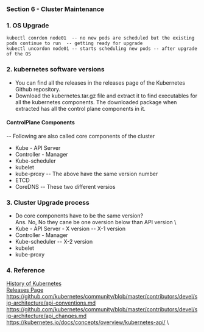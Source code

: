 ### Section 6 - Cluster Maintenance 
### 1. OS Upgrade
``` kubectl drain node01  -- evicts all the pods running on the node and not schedule any new pods  -- used before the upgrading OS
kubectl conrdon node01  -- no new pods are scheduled but the existing pods continue to run  -- getting ready for upgrade
kubectl uncordon node01 -- starts scheduling new pods -- after upgrade of the OS
```
### 2. kubernetes software versions
* You can find all the releases in the releases page of the Kubernetes Github repository.
* Download the kubernetes.tar.gz file and extract it to find executables for all the kubernetes components. The downloaded package when extracted has all the control plane components in it.
#### ControlPlane Components
-- Following are also called core components of the cluster
* Kube - API Server
* Controller - Manager
* Kube-scheduler
* kubelet
* kube-proxy
-- The above have the same version number
* ETCD 
* CoreDNS 
-- These two different versios
### 3. Cluster Upgrade process
* Do core components have to be the same version? \
Ans. No, No they cane be one oversion below than API version \
* Kube - API Server  - X version
-- X-1 version
* Controller - Manager 
* Kube-scheduler 
-- X-2 version
* kubelet
* kube-proxy


### 4. Reference

[History of Kubernetes](https://blog.risingstack.com/the-history-of-kubernetes/) \
[Releases Page](https://github.com/kubernetes/kubernetes/releases/) \
https://github.com/kubernetes/community/blob/master/contributors/devel/sig-architecture/api-conventions.md \
https://github.com/kubernetes/community/blob/master/contributors/devel/sig-architecture/api_changes.md \
https://kubernetes.io/docs/concepts/overview/kubernetes-api/ \



